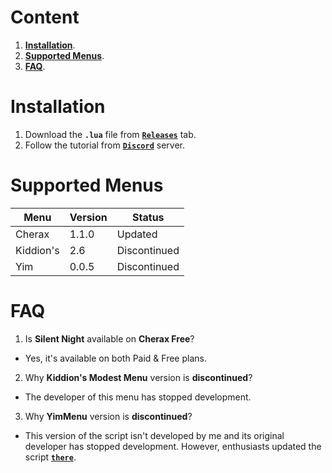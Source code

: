 # Content
1. [**Installation**](#Installation).
2. [**Supported Menus**](#Supported-Menus).
3. [**FAQ**](#FAQ).

# Installation
1. Download the **`.lua`** file from [**`Releases`**](https://github.com/SilentSalo/SilentNight/releases) tab.
2. Follow the tutorial from [**`Discord`**](https://discord.com/invite/AYpT8cBaVb) server.

# Supported Menus
| Menu | Version | Status | 
|--|--|--|
| Cherax | 1.1.0 | Updated |
| Kiddion's | 2.6 | Discontinued |
| Yim | 0.0.5 | Discontinued |

# FAQ
1. Is **Silent Night** available on **Cherax Free**?
- Yes, it's available on  both Paid & Free plans.
2. Why **Kiddion's Modest Menu** version is **discontinued**?
- The developer of this menu has stopped development.
3. Why **YimMenu** version is **discontinued**?
- This version of the script isn't developed by me and its original developer has stopped development. However, enthusiasts updated the script [**`there`**](https://github.com/xnightli06x/Silent-Night/tree/main).
